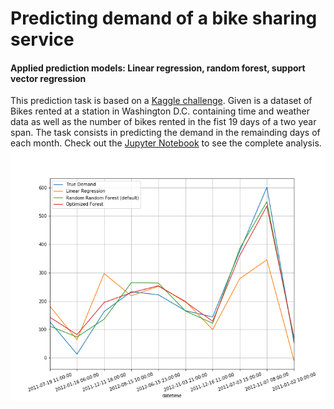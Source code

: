 # Predicting demand of a bike sharing service

#### Applied prediction models: Linear regression, random forest, support vector regression 

This prediction task is based on a [Kaggle challenge](https://www.kaggle.com/c/bike-sharing-demand). Given is a dataset of Bikes rented at a station in Washington D.C. containing time and weather data as well as the number of bikes rented in the fist 19 days of a two year span. The task consists in predicting the demand in the remainding days of each month. 
Check out the [Jupyter Notebook](https://github.com/xaverdorner/bike_share_demand_forecast/blob/master/Bike_project_final.ipynb) to see the complete analysis.
![forecast_comparison](https://github.com/xaverdorner/bike_share_demand_forecast/blob/master/bike_prediction_comparison.png)

